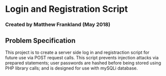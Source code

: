 # Login and Registration Script

### Created by Matthew Frankland (May 2018)

## Problem Specification

This project is to create a server side log in and registraction script for future use via POST request calls. This script prevents injection attacks via prepared statements; user passwords are hashed before being stored using PHP library calls; and is designed for use with mySQLi database.
